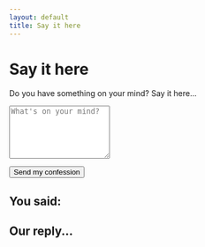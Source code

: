 ```yaml
---
layout: default
title: Say it here
---
```


<h1 class="text-3xl font-bold text-pink-600 mb-4">Say it here</h1>

<p class="mb-4 font-medium">Do you have something on your mind? Say it here...</p>

<textarea id="confession" rows="6" class="w-full border rounded p-2 mb-4" placeholder="What's on your mind?"></textarea>

<button onclick="sendConfession()" class="bg-blue-600 text-white px-4 py-2 rounded hover:bg-blue-700">Send my confession</button>

<div id="result" class="mt-6 hidden">
  <h2 class="font-bold mb-2">You said:</h2>
  <p id="user-confession" class="mb-4 whitespace-pre-wrap text-gray-700"></p>
  <h2 class="font-bold mb-2">Our reply...</h2>
  <p id="ai-response" class="whitespace-pre-wrap text-blue-700"></p>
</div>

<script src="/assets/js/confess.js"></script>
